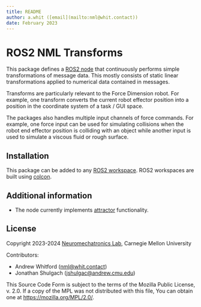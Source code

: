 ```yaml
---
title: README
author: a.whit ([email](mailto:nml@whit.contact))
date: February 2023
---
```


<!-- License

Copyright 2022-2023 Neuromechatronics Lab, Carnegie Mellon University (a.whit)

Created by: a. whit. (nml@whit.contact)

This Source Code Form is subject to the terms of the Mozilla Public
License, v. 2.0. If a copy of the MPL was not distributed with this
file, You can obtain one at https://mozilla.org/MPL/2.0/.
-->

# ROS2 NML Transforms

This package defines a [ROS2 node] that continuously performs simple 
transformations of message data. This mostly consists of static linear 
transformations applied to numerical data contained in messages.

Transforms are particularly relevant to the Force Dimension robot. For 
example, one transform converts the current robot effector position into a 
position in the coordinate system of a task / GUI space.

The packages also handles multiple input channels of force commands. For example, one force input can be used for simulating collisions when the robot end effector position is colliding with an object while another input is used to simulate a viscous fluid or rough surface.

## Installation

This package can be added to any [ROS2 workspace]. ROS2 workspaces are built 
using [colcon].

<!--
### Testing

The [doctest]s in this document can be used to quickly verify a successful 
installation. All tests should be invoked from within a [configured ROS2 environment] 
after [installation](#installation) of the workspace. Be sure to 
[source the workspace overlay], in addition to the 
[ROS2 environment][source the ROS2 environment].


```bash
python -m doctest path/to/ros_nml_transforms/README.md
```
-->

<!--
For more formalized unit testing, use the provided [pytest]s.

```bash
python -m pytest path/to/ros_nml_transforms/test/test_ros_nml_transforms.py
```
-->

<!--
## Example

Perhaps the best way to introduce the package and task is via an example.
-->

## Additional information

* The node currently implements [attractor](doc/markdown/attractor.md) 
  functionality.

## License

Copyright 2023-2024 [Neuromechatronics Lab], Carnegie Mellon University

Contributors: 
* Andrew Whitford (nml@whit.contact)
* Jonathan Shulgach (jshulgac@andrew.cmu.edu)

This Source Code Form is subject to the terms of the Mozilla Public
License, v. 2.0. If a copy of the MPL was not distributed with this
file, You can obtain one at https://mozilla.org/MPL/2.0/.


<!---------------------------------------------------------------------
   References
---------------------------------------------------------------------->

[Python path]: https://docs.python.org/3/tutorial/modules.html#the-module-search-path

[doctest]: https://docs.python.org/3/library/doctest.html

[pytest]: https://docs.pytest.org/

[ROS2]: https://docs.ros.org/en/humble/index.html

[setuptools]: https://setuptools.pypa.io/en/latest/userguide/quickstart.html#basic-use

[Neuromechatronics Lab]: https://www.meche.engineering.cmu.edu/faculty/neuromechatronics-lab.html

[pip install]: https://pip.pypa.io/en/stable/cli/pip_install/

[ROS2 workspace]: https://docs.ros.org/en/humble/Tutorials/Beginner-Client-Libraries/Creating-A-Workspace/Creating-A-Workspace.html

[colcon]: https://docs.ros.org/en/humble/Tutorials/Beginner-Client-Libraries/Colcon-Tutorial.html

[ROS2 package]: https://docs.ros.org/en/humble/Tutorials/Beginner-Client-Libraries/Creating-Your-First-ROS2-Package.html#what-is-a-ros-2-package

[ROS2 graph]: https://docs.ros.org/en/humble/Tutorials/Beginner-CLI-Tools/Understanding-ROS2-Nodes/Understanding-ROS2-Nodes.html#background

[ROS2 node]: https://docs.ros.org/en/humble/Tutorials/Beginner-CLI-Tools/Understanding-ROS2-Nodes/Understanding-ROS2-Nodes.html#background

[configured ROS2 environment]: https://docs.ros.org/en/humble/Tutorials/Beginner-CLI-Tools/Configuring-ROS2-Environment.html

[source the workspace overlay]: https://docs.ros.org/en/humble/Tutorials/Beginner-Client-Libraries/Creating-A-Workspace/Creating-A-Workspace.html#source-the-overlay

[source the ROS2 environment]: https://docs.ros.org/en/humble/Tutorials/Beginner-Client-Libraries/Creating-A-Workspace/Creating-A-Workspace.html#source-ros-2-environment


